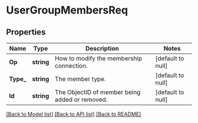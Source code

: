 # UserGroupMembersReq

## Properties
Name | Type | Description | Notes
------------ | ------------- | ------------- | -------------
**Op** | **string** | How to modify the membership connection. | [default to null]
**Type_** | **string** | The member type. | [default to null]
**Id** | **string** | The ObjectID of member being added or removed. | [default to null]

[[Back to Model list]](../README.md#documentation-for-models) [[Back to API list]](../README.md#documentation-for-api-endpoints) [[Back to README]](../README.md)


